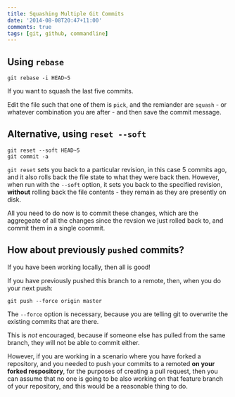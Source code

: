 ```yaml
---
title: Squashing Multiple Git Commits
date: '2014-08-08T20:47+11:00'
comments: true
tags: [git, github, commandline]
---
```


## Using `rebase`

    git rebase -i HEAD~5

If you want to squash the last five commits.

Edit the file such that one of them is `pick`, and the remiander are `squash` -
or whatever combination you are after -
and then save the commit message.

## Alternative, using `reset --soft`

    git reset --soft HEAD~5
    git commit -a

`git reset` sets you back to a particular revision,
in this case 5 commits ago,
and it also rolls back the file state to what they were back then.
However, when run with the `--soft` option,
it sets you back to the specified revision,
**without** rolling back the file contents -
they remain as they are presently on disk.

All you need to do now is to commit these changes,
which are the aggregeate of all the changes since the revsion we just rolled back to,
and commit them in a single coommit.

## How about previously `push`ed commits?

If you have been working locally, then all is good!

If you have previously pushed this branch to a remote, then,
when you do your next push:

    git push --force origin master

The `--force` option is necessary, because you are telling git to overwrite the existing commits that are there.

This is *not* encouraged, because if someone else has pulled from the same branch,
they will not be able to commit either.

However, if you are working in a scenario
where you have forked a repository,
and you needed to push your commits to a remoted **on your forked respository**,
for the purposes of creating a pull request,
then you can assume that no one is going to be also working on that feature branch
of your repository, and this would be a reasonable thing to do.
